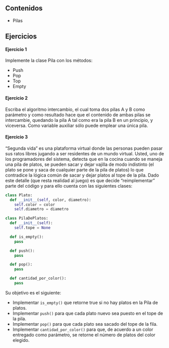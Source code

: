 ## Contenidos

* Pilas

## Ejercicios

#### Ejercicio 1

Implemente la clase Pila con los métodos:
* Push
* Pop
* Top
* Empty

#### Ejercicio 2

Escriba el algoritmo intercambio, el cual toma dos pilas A y B como parámetro y como resultado hace que el contenido de ambas pilas se intercambie, quedando la pila A tal como era la pila B en un principio, y viceversa. Como variable auxiliar sólo puede emplear una única pila.

#### Ejercicio 3

“Segunda vida” es una plataforma virtual donde las personas pueden pasar sus ratos libres
jugando a ser residentes de un mundo virtual. Usted, uno de los programadores del sistema, detecta que en la cocina cuando se maneja una pila de platos, se pueden sacar y dejar vajilla de modo indistinto (el plato se pone y saca de cualquier parte de la pila de platos) lo que contradice la lógica común de sacar y dejar platos al tope de la pila. Dado este detalle (que resta realidad al juego) es que decide “reimplementar” parte del código y para ello cuenta con las siguientes
clases:

```python
class Plato:
  def __init__(self, color, diametro):
    self.color = color
    self.diametro = diametro

class PilaDePlatos:
  def __init__(self):
    self.tope = None

  def is_empty():
    pass

  def push():
    pass

  def pop():
    pass

  def cantidad_por_color():
    pass
```

Su objetivo es el siguiente:
* Implementar `is_empty()` que retorne true si no hay platos en la Pila de platos.
* Implementar `push()` para que cada plato nuevo sea puesto en el tope de la pila.
* Implementar `pop()` para que cada plato sea sacado del tope de la fila.
* Implementar `cantidad_por_color()` para que, de acuerdo a un color entregado como
parámetro, se retorne el número de platos del color elegido.
